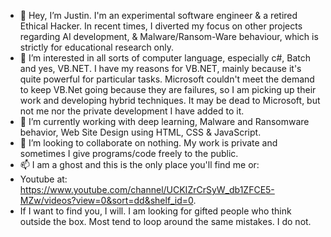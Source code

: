 - 👋 Hey, I’m Justin. I'm an experimental software engineer & a retired Ethical Hacker. In recent times, I 
 diverted my focus on other projects regarding AI development, & Malware/Ransom-Ware behaviour, which is strictly for educational research only.
- 👀 I’m interested in all sorts of computer language, especially c#, Batch and yes, VB.NET. I have my reasons for VB.NET, mainly because it's quite powerful for particular tasks. Microsoft couldn't meet the demand to keep VB.Net going because they are failures, so I am picking up their work and developing hybrid techniques.
It may be dead to Microsoft, but not me nor the private development I have added to it.
- 🌱 I’m currently working with deep learning, Malware and Ransomware behavior, Web Site Design using HTML, CSS & JavaScript. 
- 💞️ I’m looking to collaborate on nothing. My work is private and sometimes I give programs/code freely to the public.
- 📫 I am a ghost and this is the only place you'll find me or:
- Youtube at: https://www.youtube.com/channel/UCKIZrCrSyW_db1ZFCE5-MZw/videos?view=0&sort=dd&shelf_id=0. 
- If I want to find you, I will. I am looking for gifted people who think outside the box. Most tend to loop around the same mistakes. I do not. 

<!---
Rythorian77/Rythorian77 is a ✨ special ✨ repository because its `README.md` (this file) appears on your GitHub profile.
You can click the Preview link to take a look at your changes.
--->
